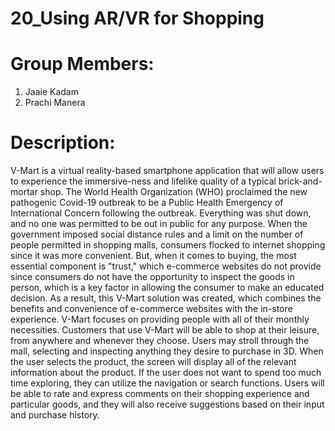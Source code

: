 # 20_Using AR/VR for Shopping 

# Group Members:
1. Jaaie Kadam
2. Prachi Manera

# Description: 
V-Mart is a virtual reality-based smartphone application that will allow users to experience the immersive-ness and lifelike quality of a typical brick-and-mortar shop. The World Health Organization (WHO) proclaimed the new pathogenic Covid-19 outbreak to be a Public Health Emergency of International Concern following the outbreak. Everything was shut down, and no one was permitted to be out in public for any purpose. When the government imposed social distance rules and a limit on the number of people permitted in shopping malls, consumers flocked to internet shopping since it was more convenient. But, when it comes to buying, the most essential component is "trust," which e-commerce websites do not provide since consumers do not have the opportunity to inspect the goods in person, which is a key factor in allowing the consumer to make an educated decision. As a result, this V-Mart solution was created, which combines the benefits and convenience of e-commerce websites with the in-store experience. V-Mart focuses on providing people with all of their monthly necessities. Customers that use V-Mart will be able to shop at their leisure, from anywhere and whenever they choose. Users may stroll through the mall, selecting and inspecting anything they desire to purchase in 3D. When the user selects the product, the screen will display all of the relevant information about the product. If the user does not want to spend too much time exploring, they can utilize the navigation or search functions. Users will be able to rate and express comments on their shopping experience and particular goods, and they will also receive suggestions based on their input and purchase history.
